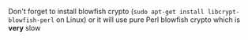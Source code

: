 Don't forget to install blowfish crypto (`sudo apt-get install libcrypt-blowfish-perl` on Linux) or it will use pure Perl blowfish crypto which is **very** slow
